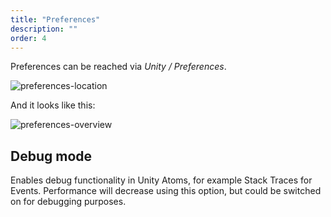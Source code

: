 ```yaml
---
title: "Preferences"
description: ""
order: 4
---
```


Preferences can be reached via _Unity / Preferences_.

![preferences-location](https://unity-atoms.github.io/unity-atoms/assets/preferences/location.png)

And it looks like this:

![preferences-overview](https://unity-atoms.github.io/unity-atoms/assets/preferences/overview.png)

Debug mode
----------

Enables debug functionality in Unity Atoms, for example Stack Traces for Events. Performance will decrease using this option, but could be switched on for debugging purposes.